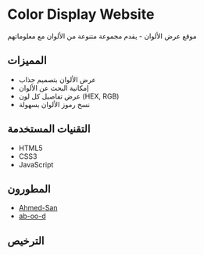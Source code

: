 # Color Display Website

موقع عرض الألوان - يقدم مجموعة متنوعة من الألوان مع معلوماتهم

## المميزات
- عرض الألوان بتصميم جذاب
- إمكانية البحث عن الألوان
- عرض تفاصيل كل لون (HEX, RGB)
- نسخ رموز الألوان بسهولة

## التقنيات المستخدمة
- HTML5
- CSS3
- JavaScript

## المطورون
- [Ahmed-San](https://github.com/Ahmed-San)
- [ab-oo-d](https://github.com/ab-oo-d)

## الترخيص
